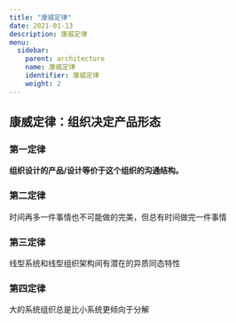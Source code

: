 ```yaml
---
title: "康威定律"
date: 2021-01-13
description: 康威定律
menu:
  sidebar:
    parent: architecture
    name: 康威定律
    identifier: 康威定律
    weight: 2
---
```



## 康威定律：组织决定产品形态

### 第一定律

**组织设计的产品/设计等价于这个组织的沟通结构。**

### 第二定律 

时间再多一件事情也不可能做的完美，但总有时间做完一件事情

### 第三定律

 线型系统和线型组织架构间有潜在的异质同态特性

### 第四定律 

大的系统组织总是比小系统更倾向于分解

